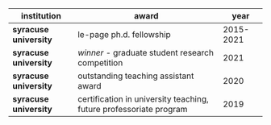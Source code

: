 |institution|award|year|
|-|-|-|
|**syracuse university**|le-page ph.d. fellowship|2015-2021|
|**syracuse university**|*winner* - graduate student research competition|2021|
|**syracuse university**|outstanding teaching assistant award|2020|
|**syracuse university**|certification in university teaching, future professoriate program|2019|
